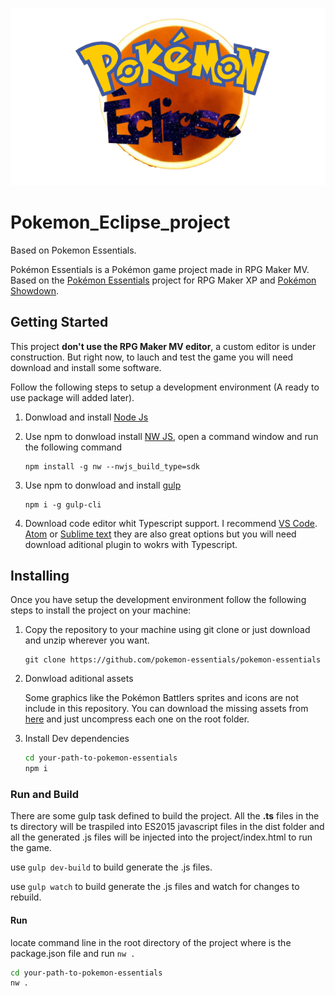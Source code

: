 ![logo](logo.png)
# Pokemon_Eclipse_project

Based on Pokemon Essentials.

Pokémon Essentials is a Pokémon game project made in RPG Maker MV. Based on the [Pokémon Essentials](http://pokemonessentials.wikia.com/wiki/Pok%C3%A9mon_Essentials_Wiki)  project for RPG Maker XP and [Pokémon Showdown](https://github.com/Zarel/Pokemon-Showdown).

## Getting Started
This project __don't use the RPG Maker MV editor__, a custom editor is under construction. But right now, to lauch and test the game you will need download and install some software. 

Follow the following steps to setup a development environment (A ready to use package will added later). 

1. Donwload and install [Node Js](https://nodejs.org/en/download/)

2. Use npm to donwload install [NW JS](https://nwjs.io/), open a command window and run the following command
    ```
    npm install -g nw --nwjs_build_type=sdk
    ```
3. Use npm to donwload and install [gulp]()
    ```
    npm i -g gulp-cli
    ```
4. Download code editor whit Typescript support. I recommend [VS Code](https://code.visualstudio.com/). [Atom](https://atom.io/) or [Sublime text](https://www.sublimetext.com/) they are also great options
but you will need download aditional plugin to wokrs with Typescript.

## Installing
Once you have setup the development environment follow the following steps to install the project on your machine:

1. Copy the repository to your machine using git clone or just download and unzip wherever you want.

    ```
    git clone https://github.com/pokemon-essentials/pokemon-essentials
    ```
2. Donwload aditional assets 

    Some graphics like the Pokémon Battlers sprites and icons are not include in this repository.
    You can download the missing assets from [here](https://drive.google.com/drive/folders/1oXbTrwAlL1SBVLykaHS1HlZf9c-IJWLo?usp=sharing) and just uncompress each one on the root folder.

3. Install Dev dependencies

    ```bash
    cd your-path-to-pokemon-essentials
    npm i
    ```

### Run and Build

There are some gulp task defined to build the project. All the **.ts** files in the ts directory will be traspiled into ES2015 javascript files in the dist folder and all the generated .js files will be injected into the project/index.html to run the game.

use ``` gulp dev-build ``` to build generate the .js files.

use ``` gulp watch ``` to build generate the .js files and watch for changes to rebuild.

#### Run
locate command line in the root directory of the project where is the package.json file and run ```nw .```

```bash
cd your-path-to-pokemon-essentials
nw .
```
